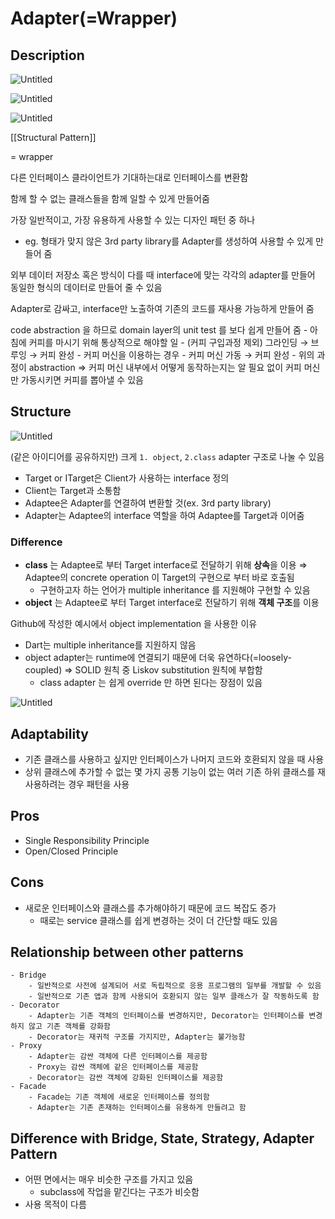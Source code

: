 # Adapter(=Wrapper)

## Description

![Untitled](adapter_overview.png)

![Untitled](Untitled%201.png)

![Untitled](Untitled%202.png)

[[Structural Pattern]]

= wrapper

다른 인터페이스 클라이언트가 기대하는대로 인터페이스를 변환함

함께 할 수 없는 클래스들을 함께 일할 수 있게 만들어줌

가장 일반적이고, 가장 유용하게 사용할 수 있는 디자인 패턴 중 하나

- eg. 형태가 맞지 않은 3rd party library를 Adapter를 생성하여 사용할 수 있게 만들어 줌

외부 데이터 저장소 혹은 방식이 다를 때 interface에 맞는 각각의 adapter를 만들어 동일한 형식의 데이터로 만들어 줄 수 있음

Adapter로 감싸고, interface만 노출하여 기존의 코드를 재사용 가능하게 만들어 줌

code abstraction 을 하므로 domain layer의 unit test 를 보다 쉽게 만들어 줌
    - 아침에 커피를 마시기 위해 통상적으로 해야할 일
        - (커피 구입과정 제외) 그라인딩 → 브루잉 → 커피 완성
    - 커피 머신을 이용하는 경우
        - 커피 머신 가동 → 커피 완성
    - 위의 과정이 abstraction ⇒  커피 머신  내부에서 어떻게 동작하는지는 알 필요 없이 커피 머신만 가동시키면 커피를 뽑아낼 수 있음

## Structure

![Untitled](Untitled%203.png)

(같은 아이디어를 공유하지만) 크게 `1. object`, `2.class` adapter 구조로 나눌 수 있음

- Target or ITarget은 Client가 사용하는 interface 정의
- Client는 Target과 소통함
- Adaptee은 Adapter를 연결하여 변환할 것(ex. 3rd party library)
- Adapter는 Adaptee의 interface 역할을 하여 Adaptee를  Target과 이어줌

### Difference

- **class** 는 Adaptee로 부터 Target interface로 전달하기 위해 **상속**을 이용   ⇒ Adaptee의 concrete operation 이 Target의 구현으로 부터 바로 호출됨
  - 구현하고자 하는 언어가 multiple inheritance 를 지원해야 구현할 수 있음
- **object** 는  Adaptee로 부터 Target interface로 전달하기 위해 **객체 구조**를 이용

Github에 작성한 예시에서 object implementation 을 사용한 이유

- Dart는 multiple inheritance를 지원하지 않음
- object adapter는 runtime에 연결되기 때문에 더욱 유연하다(=loosely-coupled) ⇒ SOLID 원칙 중 Liskov substitution 원칙에 부합함
  - class adapter 는 쉽게 override 만 하면 된다는 장점이 있음

![Untitled](Untitled%204.png)

## Adaptability

- 기존 클래스를 사용하고 싶지만 인터페이스가 나머지 코드와 호환되지 않을 때 사용
- 상위 클래스에 추가할 수 없는 몇 가지 공통 기능이 없는 여러 기존 하위 클래스를 재사용하려는 경우 패턴을 사용

## Pros

- Single Responsibility Principle
- Open/Closed Principle

## Cons

- 새로운 인터페이스와 클래스를 추가해야하기 때문에 코드 복잡도 증가
  - 때로는 service 클래스를 쉽게 변경하는 것이 더 간단할 때도 있음

## Relationship between other patterns

    - Bridge
        - 일반적으로 사전에 설계되어 서로 독립적으로 응용 프로그램의 일부를 개발할 수 있음
        - 일반적으로 기존 앱과 함께 사용되어 호환되지 않는 일부 클래스가 잘 작동하도록 함
    - Decorator
        - Adapter는 기존 객체의 인터페이스를 변경하지만, Decorator는 인터페이스를 변경하지 않고 기존 객체를 강화함
        - Decorator는 재귀적 구조를 가지지만, Adapter는 불가능함
    - Proxy
        - Adapter는 감싼 객체에 다른 인터페이스를 제공함
        - Proxy는 감싼 객체에 같은 인터페이스를 제공함
        - Decorator는 감싼 객체에 강화된 인터페이스를 제공함
    - Facade
        - Facade는 기존 객체에 새로운 인터페이스를 정의함
        - Adapter는 기존 존재하는 인터페이스를 유용하게 만들려고 함

## Difference with Bridge, State, Strategy, Adapter Pattern

- 어떤 면에서는 매우 비슷한 구조를 가지고 있음
  - subclass에 작업을 맡긴다는 구조가 비슷함
- 사용 목적이 다름
